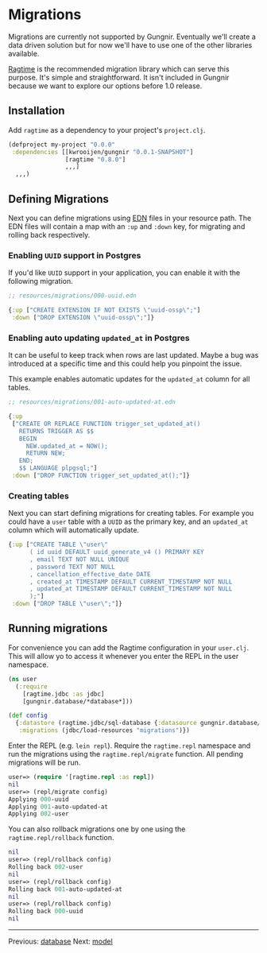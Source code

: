 # Migrations

Migrations are currently not supported by Gungnir. Eventually we'll create a
data driven solution but for now we'll have to use one of the other libraries
available.

[Ragtime](https://github.com/weavejester/ragtime) is the recommended migration
library which can serve this purpose. It's simple and straightforward. It isn't
included in Gungnir because we want to explore our options before 1.0 release.

## Installation

Add `ragtime` as a dependency to your project's `project.clj`.
```clojure
(defproject my-project "0.0.0"
 :dependencies [[kwrooijen/gungnir "0.0.1-SNAPSHOT"]
                [ragtime "0.8.0"]
                ,,,]
  ,,,)
```

## Defining Migrations

Next you can define migrations using [EDN](https://github.com/edn-format/edn)
files in your resource path. The EDN files will contain a map with an `:up` and
`:down` key, for migrating and rolling back respectively.

### Enabling `UUID` support in Postgres

If you'd like `UUID` support in your application, you can enable it with the
following migration.

```clojure
;; resources/migrations/000-uuid.edn

{:up ["CREATE EXTENSION IF NOT EXISTS \"uuid-ossp\";"]
 :down ["DROP EXTENSION \"uuid-ossp\";"]}
```

### Enabling auto updating `updated_at` in Postgres

It can be useful to keep track when rows are last updated. Maybe a bug was
introduced at a specific time and this could help you pinpoint the issue.

This example enables automatic updates for the `updated_at` column for all
tables.

```clojure
;; resources/migrations/001-auto-updated-at.edn

{:up
 ["CREATE OR REPLACE FUNCTION trigger_set_updated_at()
   RETURNS TRIGGER AS $$
   BEGIN
     NEW.updated_at = NOW();
     RETURN NEW;
   END;
   $$ LANGUAGE plpgsql;"]
 :down ["DROP FUNCTION trigger_set_updated_at();"]}
```

### Creating tables

Next you can start defining migrations for creating tables. For example you
could have a `user` table with a `UUID` as the primary key, and an `updated_at`
column which will automatically update.

```clojure
{:up ["CREATE TABLE \"user\"
      ( id uuid DEFAULT uuid_generate_v4 () PRIMARY KEY
      , email TEXT NOT NULL UNIQUE
      , password TEXT NOT NULL
      , cancellation_effective_date DATE
      , created_at TIMESTAMP DEFAULT CURRENT_TIMESTAMP NOT NULL
      , updated_at TIMESTAMP DEFAULT CURRENT_TIMESTAMP NOT NULL
      );"]
 :down ["DROP TABLE \"user\";"]}
```

## Running migrations

For convenience you can add the Ragtime configuration in your `user.clj`. This
will allow yo to access it whenever you enter the REPL in the user namespace.

```clojure
(ns user
  (:require 
    [ragtime.jdbc :as jdbc]
    [gungnir.database/*database*]))

(def config
  {:datastore (ragtime.jdbc/sql-database {:datasource gungnir.database/*database*})
   :migrations (jdbc/load-resources "migrations")})
```

Enter the REPL (e.g. `lein repl`). Require the `ragtime.repl` namespace and run
the migrations using the `ragtime.repl/migrate` function. All pending migrations
will be run.

``` clojure
user=> (require '[ragtime.repl :as repl])
nil
user=> (repl/migrate config)
Applying 000-uuid
Applying 001-auto-updated-at
Applying 002-user
```

You can also rollback migrations one by one using the `ragtime.repl/rollback`
function.

```clojure
nil
user=> (repl/rollback config)
Rolling back 002-user
nil
user=> (repl/rollback config)
Rolling back 001-auto-updated-at
nil
user=> (repl/rollback config)
Rolling back 000-uuid
nil
```

---

<div class="footer-navigation">
<span>Previous: <a href="https://kwrooijen.github.io/gungnir/database.html">database</a></span>
<span>Next: <a href="https://kwrooijen.github.io/gungnir/model.html">model</a></span>
</div>
